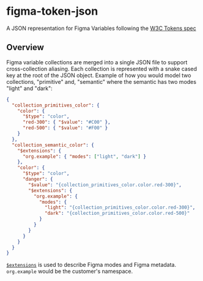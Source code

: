 # figma-token-json

A JSON representation for Figma Variables following the [W3C Tokens spec](https://github.com/design-tokens/community-group)

## Overview

Figma variable collections are merged into a single JSON file to support cross-collection aliasing. Each collection is represented with a snake cased key at the root of the JSON object. Example of how you would model two collections, "primitive" and, "semantic" where the semantic has two modes "light" and "dark":

```json
{
  "collection_primitives_color": {
    "color": {
      "$type": "color",
      "red-300": { "$value": "#C00" },
      "red-500": { "$value": "#F00" }
    }
  },
  "collection_semantic_color": {
    "$extensions": {
      "org.example": { "modes": ["light", "dark"] }
    },
    "color": {
      "$type": "color",
      "danger": {
        "$value": "{collection_primitives_color.color.red-300}",
        "$extensions": {
          "org.example": {
            "modes": {
              "light": "{collection_primitives_color.color.red-300}",
              "dark": "{collection_primitives_color.color.red-500}"
            }
          }
        }
      }
    }
  }
}
```

[`$extensions`](https://tr.designtokens.org/format/#extensions-0) is used to describe Figma modes and Figma metadata. `org.example` would be the customer's namespace.

